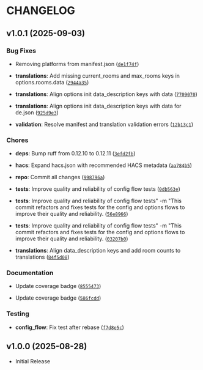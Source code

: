 # CHANGELOG

<!-- version list -->

## v1.0.1 (2025-09-03)

### Bug Fixes

- Removing platforms from manifest.json
  ([`de1f74f`](https://github.com/jmerifjKriwe/hacs-room-ventilation-advisor/commit/de1f74f0b5aabc5b8d0d1533f40281fd96788f68))

- **translations**: Add missing current_rooms and max_rooms keys in options.rooms.data
  ([`2944a35`](https://github.com/jmerifjKriwe/hacs-room-ventilation-advisor/commit/2944a35d075939af19a3d7efa32df3982cfc8e8e))

- **translations**: Align options init data_description keys with data
  ([`7709070`](https://github.com/jmerifjKriwe/hacs-room-ventilation-advisor/commit/770907026b5843ec92b40ce3ca5a060e148306a0))

- **translations**: Align options init data_description keys with data for de.json
  ([`925d9e3`](https://github.com/jmerifjKriwe/hacs-room-ventilation-advisor/commit/925d9e391b188f35ac792f3cdb11868b1e7619ed))

- **validation**: Resolve manifest and translation validation errors
  ([`12b13c1`](https://github.com/jmerifjKriwe/hacs-room-ventilation-advisor/commit/12b13c1ba4b7bc9074a854119457159803a2a4d2))

### Chores

- **deps**: Bump ruff from 0.12.10 to 0.12.11
  ([`3efd2fb`](https://github.com/jmerifjKriwe/hacs-room-ventilation-advisor/commit/3efd2fb3ee4e7173b6fd5eb5cda3f3d6db80286d))

- **hacs**: Expand hacs.json with recommended HACS metadata
  ([`aa784b5`](https://github.com/jmerifjKriwe/hacs-room-ventilation-advisor/commit/aa784b5135aa2b767781bd228e86571dd73b2db0))

- **repo**: Commit all changes
  ([`998796a`](https://github.com/jmerifjKriwe/hacs-room-ventilation-advisor/commit/998796a3f7d363bb19dc673c940e7ea22ca34ac0))

- **tests**: Improve quality and reliability of config flow tests
  ([`0db563e`](https://github.com/jmerifjKriwe/hacs-room-ventilation-advisor/commit/0db563e28d2852e8948fcfef84780375765dd4a8))

- **tests**: Improve quality and reliability of config flow tests" -m "This commit refactors and
  fixes tests for the config and options flows to improve their quality and reliability.
  ([`56e8966`](https://github.com/jmerifjKriwe/hacs-room-ventilation-advisor/commit/56e89665d89d78b5efe14357add62c09780e205e))

- **tests**: Improve quality and reliability of config flow tests" -m "This commit refactors and
  fixes tests for the config and options flows to improve their quality and reliability.
  ([`03207b0`](https://github.com/jmerifjKriwe/hacs-room-ventilation-advisor/commit/03207b026a1c108e077e5e3ef0cf3139504e96d1))

- **translations**: Align data_description keys and add room counts to translations
  ([`84f5d08`](https://github.com/jmerifjKriwe/hacs-room-ventilation-advisor/commit/84f5d086f42a2efc49b790b314a4d109d0ea9c16))

### Documentation

- Update coverage badge
  ([`8555473`](https://github.com/jmerifjKriwe/hacs-room-ventilation-advisor/commit/85554736768f49d98e07520d2065e85da6206519))

- Update coverage badge
  ([`586fcdd`](https://github.com/jmerifjKriwe/hacs-room-ventilation-advisor/commit/586fcdddfc13e9fc310a7c0a8b3fbd7339f90b9c))

### Testing

- **config_flow**: Fix test after rebase
  ([`f7d8e5c`](https://github.com/jmerifjKriwe/hacs-room-ventilation-advisor/commit/f7d8e5c4553f220eca8bc29fe65a5c7f3a7f0619))


## v1.0.0 (2025-08-28)

- Initial Release
